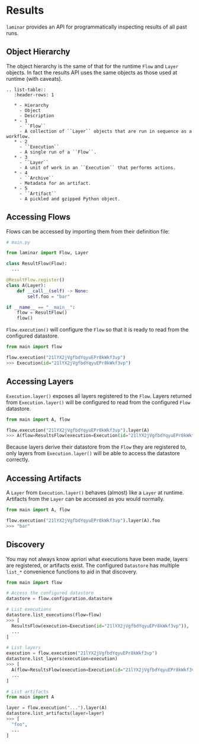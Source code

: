# Results

`laminar` provides an API for programmatically inspecting results of all past runs.

## Object Hierarchy

The object hierarchy is the same of that for the runtime `Flow` and `Layer` objects. In fact the results API uses the same objects as those used at runtime (with caveats).

```{eval-rst}
.. list-table::
   :header-rows: 1

   * - Hierarchy
     - Object
     - Description
   * - 1
     - ``Flow``
     - A collection of ``Layer`` objects that are run in sequence as a workflow.
   * - 2
     - ``Execution``
     - A single run of a ``Flow``.
   * - 3
     - ``Layer``
     - A unit of work in an ``Execution`` that performs actions.
   * - 4
     - ``Archive``
     - Metadata for an artifact.
   * - 5
     - ``Artifact``
     - A pickled and gzipped Python object.
```

## Accessing Flows

Flows can be accessed by importing them from their definition file:

```python
# main.py

from laminar import Flow, Layer

class ResultFlow(Flow):
  ...

@ResultFlow.register()
class A(Layer):
    def __call__(self) -> None:
        self.foo = "bar"

if __name__ == "__main__":
    flow = ResultFlow()
    flow()
```

`Flow.execution()` will configure the `Flow` so that it is ready to read from the configured datastore.

```python
from main import flow

flow.execution("21lYX2jVgfbdYqyuEPr8kWkf3vp")
>>> Execution(id="21lYX2jVgfbdYqyuEPr8kWkf3vp")
```

## Accessing Layers

`Execution.layer()` exposes all layers registered to the `Flow`. Layers returned from `Execution.layer()` will be configured to read from the configured `Flow` datastore.

```python
from main import A, flow

flow.execution("21lYX2jVgfbdYqyuEPr8kWkf3vp").layer(A)
>>> A(flow=ResultsFlow(execution=Execution(id="21lYX2jVgfbdYqyuEPr8kWkf3vp")), ...)
```

Because layers derive their datastore from the `Flow` they are registered to, only layers from `Execution.layer()` will be able to access the datastore correctly.

## Accessing Artifacts

A `Layer` from `Execution.layer()` behaves (almost) like a `Layer` at runtime. Artifacts from the `Layer` can be accessed as you would normally.

```python
from main import A, flow

flow.execution("21lYX2jVgfbdYqyuEPr8kWkf3vp").layer(A).foo
>>> "bar"
```

## Discovery

You may not always know apriori what executions have been made, layers are registered, or artifacts exist. The configured `Datastore` has multiple `list_*` convenience functions to aid in that discovery.

```python
from main import flow

# Access the configured datastore
datastore = flow.configuration.datastore

# List executions
datastore.list_executions(flow=flow)
>>> [
  ResultsFlow(execution=Execution(id="21lYX2jVgfbdYqyuEPr8kWkf3vp")),
  ...
]

# List layers
execution = flow.execution("21lYX2jVgfbdYqyuEPr8kWkf3vp")
datastore.list_layers(execution=execution)
>>> [
  A(flow=ResultsFlow(execution=Execution(id="21lYX2jVgfbdYqyuEPr8kWkf3vp"))),
  ...
]

# List artifacts
from main import A

layer = flow.execution("...").layer(A)
datastore.list_artifacts(layer=layer)
>>> [
  "foo",
  ...
]
```
